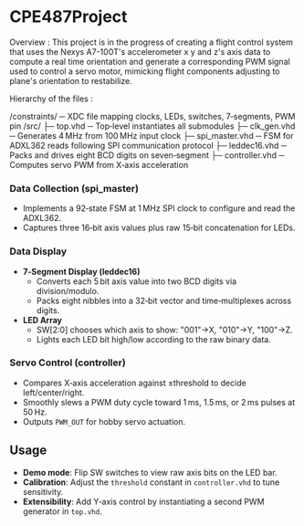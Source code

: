# CPE487Project

Overview : This project is in the progress of creating a flight control system that uses the Nexys A7-100T's accelerometer x y and z's axis data to compute a real time orientation and generate a corresponding PWM signal used to control a servo motor, mimicking flight components adjusting to plane's orientation to restabilize. 



Hierarchy of the files : 

/constraints/      ─ XDC file mapping clocks, LEDs, switches, 7‑segments, PWM pin
/src/
  ├─ top.vhd        ─ Top‑level instantiates all submodules
  ├─ clk_gen.vhd    ─ Generates 4 MHz from 100 MHz input clock
  ├─ spi_master.vhd ─ FSM for ADXL362 reads following SPI                           communication protocol
  ├─ leddec16.vhd   ─ Packs and drives eight BCD digits on 
      seven‑segment
  ├─ controller.vhd ─ Computes servo PWM from X‑axis 
     acceleration





### Data Collection (spi_master)
- Implements a 92‑state FSM at 1 MHz SPI clock to configure and read the ADXL362.
- Captures three 16‑bit axis values plus raw 15‑bit concatenation for LEDs.

### Data Display
- **7‑Segment Display (leddec16)**
  - Converts each 5 bit axis value into two BCD digits via division/modulo.
  - Packs eight nibbles into a 32‑bit vector and time‑multiplexes across digits.
- **LED Array**
  - SW[2:0] chooses which axis to show: "001"→X, "010"→Y, "100"→Z.
  - Lights each LED bit high/low according to the raw binary data.

### Servo Control (controller)
- Compares X‑axis acceleration against ±threshold to decide left/center/right.
- Smoothly slews a PWM duty cycle toward 1 ms, 1.5 ms, or 2 ms pulses at 50 Hz.
- Outputs `PWM_OUT` for hobby servo actuation.

## Usage
- **Demo mode**: Flip SW switches to view raw axis bits on the LED bar.
- **Calibration**: Adjust the `threshold` constant in `controller.vhd` to tune sensitivity.
- **Extensibility**: Add Y‑axis control by instantiating a second PWM generator in `top.vhd`.





